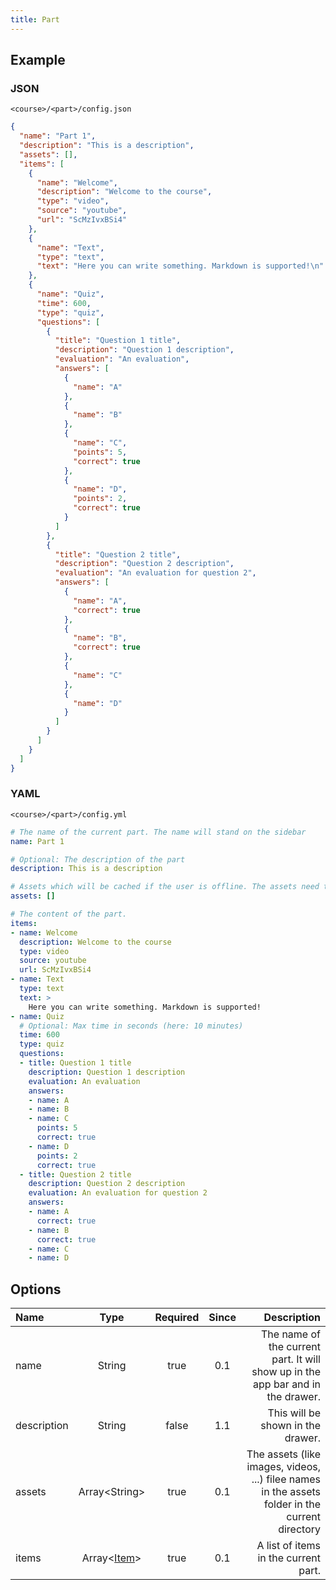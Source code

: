 ```yaml
---
title: Part
---
```


## Example

### JSON

`<course>/<part>/config.json`

```json
{
  "name": "Part 1",
  "description": "This is a description",
  "assets": [],
  "items": [
    {
      "name": "Welcome",
      "description": "Welcome to the course",
      "type": "video",
      "source": "youtube",
      "url": "ScMzIvxBSi4"
    },
    {
      "name": "Text",
      "type": "text",
      "text": "Here you can write something. Markdown is supported!\n"
    },
    {
      "name": "Quiz",
      "time": 600,
      "type": "quiz",
      "questions": [
        {
          "title": "Question 1 title",
          "description": "Question 1 description",
          "evaluation": "An evaluation",
          "answers": [
            {
              "name": "A"
            },
            {
              "name": "B"
            },
            {
              "name": "C",
              "points": 5,
              "correct": true
            },
            {
              "name": "D",
              "points": 2,
              "correct": true
            }
          ]
        },
        {
          "title": "Question 2 title",
          "description": "Question 2 description",
          "evaluation": "An evaluation for question 2",
          "answers": [
            {
              "name": "A",
              "correct": true
            },
            {
              "name": "B",
              "correct": true
            },
            {
              "name": "C"
            },
            {
              "name": "D"
            }
          ]
        }
      ]
    }
  ]
}
```

### YAML

`<course>/<part>/config.yml`

```yaml
# The name of the current part. The name will stand on the sidebar
name: Part 1

# Optional: The description of the part
description: This is a description

# Assets which will be cached if the user is offline. The assets need to be in the asset directory
assets: []

# The content of the part.
items:
- name: Welcome
  description: Welcome to the course
  type: video
  source: youtube
  url: ScMzIvxBSi4
- name: Text
  type: text
  text: >
    Here you can write something. Markdown is supported!
- name: Quiz
  # Optional: Max time in seconds (here: 10 minutes)
  time: 600
  type: quiz
  questions:
  - title: Question 1 title
    description: Question 1 description
    evaluation: An evaluation
    answers:
    - name: A
    - name: B
    - name: C
      points: 5
      correct: true
    - name: D
      points: 2
      correct: true
  - title: Question 2 title
    description: Question 2 description
    evaluation: An evaluation for question 2
    answers:
    - name: A
      correct: true
    - name: B
      correct: true
    - name: C
    - name: D
```

## Options

| Name        |             Type              | Required | Since |                                                                                     Description |
| :---------- | :---------------------------: | :------: | :---: | ----------------------------------------------------------------------------------------------: |
| name        |            String             |   true   |  0.1  |                 The name of the current part. It will show up in the app bar and in the drawer. |
| description |            String             |  false   |  1.1  |                                                               This will be shown in the drawer. |
| assets      |        Array<String\>         |   true   |  0.1  | The assets (like images, videos, ...) filee names in the assets folder in the current directory |
| items       | Array<[Item](item/overview)\> |   true   |  0.1  |                                                            A list of items in the current part. |
